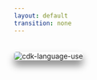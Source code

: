 ```yaml
---
layout: default
transition: none
---
```


<style scoped>
.image {
  border-radius: 5px;
  box-shadow: 0px 10px 15px 0px gray;
  margin: 20px auto auto auto;
}
</style>

<img src="/cdk-language-use.png" class="w-200 h-110 mx-10 image" alt="cdk-language-use" />

<!--
こちらは、AWS CDK ではどのプログラミング言語を利用しているか。のアンケート結果になります。  
ご覧の通り TypeScript が圧倒的なシェアを誇っているのですが、なぜ私たちはTypeScriptで CDK を利用しているんでしょうか。  

br

そもそも CDK ライブラリ自体が TypeScript を第一級にサポートしている、というかそれ自体が TypeScript で実装されているというのが大きな理由だと思いますが、型システムを備えた言語である。というのも、理由の一つだと思います。
-->
